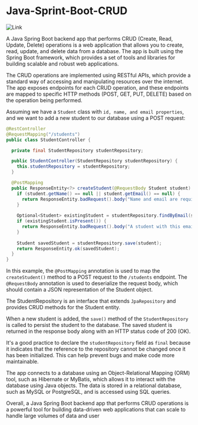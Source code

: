 # Java-Sprint-Boot-CRUD

![Link](https://static.javatpoint.com/springboot/images/spring-boot-architecture2.png)

A Java Spring Boot backend app that performs CRUD (Create, Read, Update, Delete) operations is a web application that allows you to create, read, update, and delete data from a database. The app is built using the Spring Boot framework, which provides a set of tools and libraries for building scalable and robust web applications.

The CRUD operations are implemented using RESTful APIs, which provide a standard way of accessing and manipulating resources over the internet. The app exposes endpoints for each CRUD operation, and these endpoints are mapped to specific HTTP methods (POST, GET, PUT, DELETE) based on the operation being performed.

Assuming we have a `Student` class with `id, name, and email properties`, and we want to add a new student to our database using a POST request:

```java
@RestController
@RequestMapping("/students")
public class StudentController {

  private final StudentRepository studentRepository;

  public StudentController(StudentRepository studentRepository) {
    this.studentRepository = studentRepository;
  }

  @PostMapping
  public ResponseEntity<?> createStudent(@RequestBody Student student) {
    if (student.getName() == null || student.getEmail() == null) {
      return ResponseEntity.badRequest().body("Name and email are required.");
    }
    
    Optional<Student> existingStudent = studentRepository.findByEmail(student.getEmail());
    if (existingStudent.isPresent()) {
      return ResponseEntity.badRequest().body("A student with this email already exists.");
    }
    
    Student savedStudent = studentRepository.save(student);
    return ResponseEntity.ok(savedStudent);
  }
}
```
In this example, the `@PostMapping` annotation is used to map the `createStudent()` method to a POST request to the `/students` endpoint. The `@RequestBody` annotation is used to deserialize the request body, which should contain a JSON representation of the Student object.

The StudentRepository is an interface that extends `JpaRepository` and provides CRUD methods for the Student entity.

When a new student is added, the `save()` method of the `StudentRepository` is called to persist the student to the database. The saved student is returned in the response body along with an HTTP status code of 200 (OK).


It's a good practice to declare the `studentRepository` field as `final` because it indicates that the reference to the repository cannot be changed once it has been initialized. This can help prevent bugs and make code more maintainable.

The app connects to a database using an Object-Relational Mapping (ORM) tool, such as Hibernate or MyBatis, which allows it to interact with the database using Java objects. The data is stored in a relational database, such as MySQL or PostgreSQL, and is accessed using SQL queries.

Overall, a Java Spring Boot backend app that performs CRUD operations is a powerful tool for building data-driven web applications that can scale to handle large volumes of data and user
